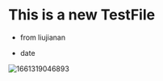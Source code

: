 # This is a new TestFile

* from liujianan

* date

  

![1661319046893](C:\Users\59851\AppData\Roaming\Typora\typora-user-images\1661319046893.png)

